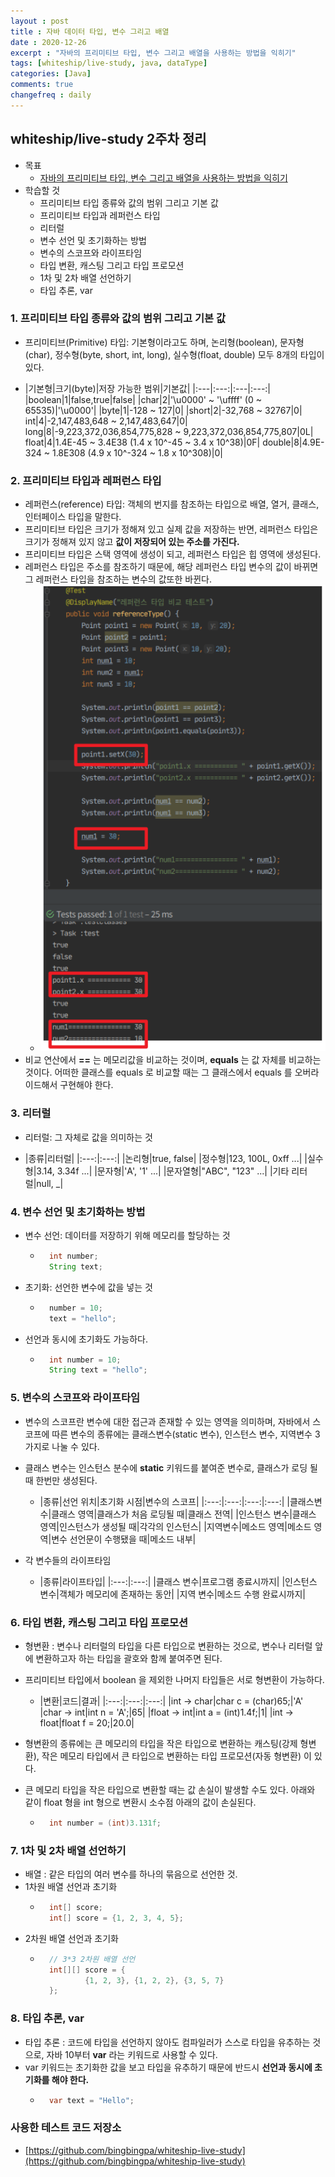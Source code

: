 ```yaml
---
layout : post
title : 자바 데이터 타입, 변수 그리고 배열
date : 2020-12-26
excerpt : "자바의 프리미티브 타입, 변수 그리고 배열을 사용하는 방법을 익히기"
tags: [whiteship/live-study, java, dataType]
categories: [Java]
comments: true
changefreq : daily
---
```


## whiteship/live-study 2주차 정리
- 목표
    - [자바의 프리미티브 타입, 변수 그리고 배열을 사용하는 방법을 익히기](https://github.com/whiteship/live-study/issues/2)
- 학습할 것
    - 프리미티브 타입 종류와 값의 범위 그리고 기본 값
    - 프리미티브 타입과 레퍼런스 타입
    - 리터럴
    - 변수 선언 및 초기화하는 방법
    - 변수의 스코프와 라이프타임
    - 타입 변환, 캐스팅 그리고 타입 프로모션
    - 1차 및 2차 배열 선언하기
    - 타입 추론, var
    
### 1. 프리미티브 타입 종류와 값의 범위 그리고 기본 값
- 프리미티브(Primitive) 타입: 기본형이라고도 하며, 논리형(boolean), 문자형(char), 정수형(byte, short, int, long), 실수형(float, double) 모두 8개의 타입이 있다.

- |기본형|크기(byte)|저장 가능한 범위|기본값|
|:---|:---:|:---|:---:|
|boolean|1|false,true|false|
|char|2|'\u0000' ~ '\uffff' (0 ~ 65535)|'\u0000'|
|byte|1|-128 ~ 127|0|
|short|2|-32,768 ~ 32767|0|
int|4|-2,147,483,648 ~ 2,147,483,647|0|
long|8|-9,223,372,036,854,775,828 ~ 9,223,372,036,854,775,807|0L|
float|4|1.4E-45 ~ 3.4E38 (1.4 x 10^-45 ~ 3.4 x 10^38)|0F|
double|8|4.9E-324 ~ 1.8E308 (4.9 x 10^-324 ~ 1.8 x 10^308)|0|

### 2. 프리미티브 타입과 레퍼런스 타입
- 레퍼런스(reference) 타입: 객체의 번지를 참조하는 타입으로 배열, 열거, 클래스, 인터페이스 타입을 말한다.  
- 프리미티브 타입은 크기가 정해져 있고 실제 값을 저장하는 반면, 레퍼런스 타입은 크기가 정해져 있지 않고 **값이 저장되어 있는 주소를 가진다.**
- 프리미티브 타입은 스택 영역에 생성이 되고, 레퍼런스 타입은 힙 영역에 생성된다.
- 레퍼런스 타입은 주소를 참조하기 때문에, 해당 레퍼런스 타입 변수의 값이 바뀌면 그 레퍼런스 타입을 참조하는 변수의 값또한 바뀐다.
    - <img src="/static/img/whiteship-live-study-week2/reference-type.png" alt="=reference-type"> 
- 비교 연산에서 **==** 는 메모리값을 비교하는 것이며, **equals** 는 값 자체를 비교하는 것이다. 어떠한 클래스를 equals 로 비교할 때는 그 클래스에서 equals 를 오버라이드해서 구현해야 한다. 
    
### 3. 리터럴
- 리터럴: 그 자체로 값을 의미하는 것

- |종류|리터럴|
|:---:|:---:|
|논리형|true, false|
|정수형|123, 100L, 0xff ...|
|실수형|3.14, 3.34f ...|
|문자형|'A', '1' ...|
|문자열형|"ABC", "123" ...|
|기타 리터럴|null, _|

### 4. 변수 선언 및 초기화하는 방법
- 변수 선언: 데이터를 저장하기 위해 메모리를 할당하는 것
    - ~~~ java
        int number;
        String text;
      ~~~
- 초기화: 선언한 변수에 값을 넣는 것 
    - ~~~ java
        number = 10;
        text = "hello";
      ~~~
- 선언과 동시에 초기화도 가능하다.
    - ~~~ java
        int number = 10;
        String text = "hello";
      ~~~

### 5. 변수의 스코프와 라이프타임
- 변수의 스코프란 변수에 대한 접근과 존재할 수 있는 영역을 의미하며, 자바에서 스코프에 따른 변수의 종류에는 클래스변수(static 변수), 인스턴스 변수, 지역변수 3가지로 나눌 수 있다.
- 클래스 변수는 인스턴스 분수에 **static** 키워드를 붙여준 변수로, 클래스가 로딩 될 때 한번만 생성된다. 

    - |종류|선언 위치|초기화 시점|변수의 스코프|
    |:---:|:---:|:---:|:---:|
    |클래스변수|클래스 영역|클래스가 처음 로딩될 때|클래스 전역|
    |인스턴스 변수|클래스 영역|인스턴스가 생성될 때|각각의 인스턴스|
    |지역변수|메소드 영역|메소드 영역|변수 선언문이 수행됐을 때|메소드 내부|

- 각 변수들의 라이프타임 

    - |종류|라이프타입|
    |:---:|:---:|
    |클래스 변수|프로그램 종료시까지|
    |인스턴스 변수|객체가 메모리에 존재하는 동안|
    |지역 변수|메소드 수행 완료시까지|

### 6. 타입 변환, 캐스팅 그리고 타입 프로모션
- 형변환 : 변수나 리터럴의 타입을 다른 타입으로 변환하는 것으로, 변수나 리터럴 앞에 변환하고자 하는 타입을 괄호와 함께 붙여주면 된다.
- 프리미티브 타입에서 boolean 을 제외한 나머지 타입들은 서로 형변환이 가능하다.
        
    - |변환|코드|결과|
    |:---:|:---:|:---:|
    |int -> char|char c = (char)65;|'A'
    |char -> int|int n = 'A';|65|
    |float -> int|int a = (int)1.4f;|1|
    |int -> float|float f = 20;|20.0|
- 형변환의 종류에는 큰 메모리의 타입을 작은 타입으로 변환하는 캐스팅(강제 형변환), 작은 메모리 타입에서 큰 타입으로 변환하는 타입 프로모션(자동 형변환) 이 있다.
- 큰 메모리 타입을 작은 타입으로 변환할 때는 값 손실이 발생할 수도 있다. 아래와 같이 float 형을 int 형으로 변환시 소수점 아래의 값이 손실된다.
    - ~~~ java
        int number = (int)3.131f; 
      ~~~
    
### 7. 1차 및 2차 배열 선언하기
- 배열 : 같은 타입의 여러 변수를 하나의 묶음으로 선언한 것. 
- 1차원 배열 선언과 초기화 
    - ~~~ java
        int[] score;
        int[] score = {1, 2, 3, 4, 5}; 
      ~~~
- 2차원 배열 선언과 초기화 
    - ~~~ java
        // 3*3 2차원 배열 선언
        int[][] score = {
                {1, 2, 3}, {1, 2, 2}, {3, 5, 7}
        };
      ~~~
      
### 8. 타입 추론, var
- 타입 추론 : 코드에 타입을 선언하지 않아도 컴파일러가 스스로 타입을 유추하는 것으로, 자바 10부터 **var** 라는 키워드로 사용할 수 있다.
- var 키워드는 초기화한 값을 보고 타입을 유추하기 때문에 반드시 **선언과 동시에 초기화를 해야 한다.**
    - ~~~ java
        var text = "Hello";
      ~~~

### 사용한 테스트 코드 저장소
- [https://github.com/bingbingpa/whiteship-live-study](https://github.com/bingbingpa/whiteship-live-study)
